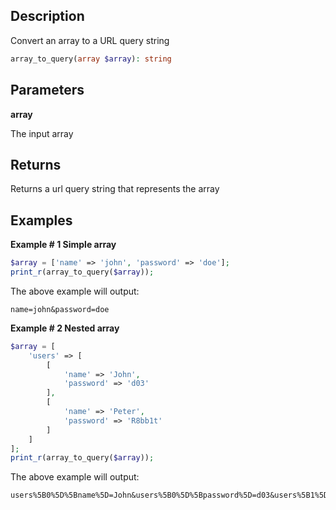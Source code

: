 ## Description

Convert an array to a URL query string

```php
array_to_query(array $array): string
```

## Parameters

**array**

The input array

## Returns

Returns a url query string that represents the array

## Examples

**Example # 1 Simple array**

```php
$array = ['name' => 'john', 'password' => 'doe'];
print_r(array_to_query($array));
```

The above example will output:

```
name=john&password=doe
```


**Example # 2 Nested array**

```php
$array = [
    'users' => [
        [
            'name' => 'John', 
            'password' => 'd03'
        ], 
        [
            'name' => 'Peter', 
            'password' => 'R8bb1t'
        ]
    ]
];
print_r(array_to_query($array));
```

The above example will output:

```
users%5B0%5D%5Bname%5D=John&users%5B0%5D%5Bpassword%5D=d03&users%5B1%5D%5Bname%5D=Peter&users%5B1%5D%5Bpassword%5D=R8bb1t
```